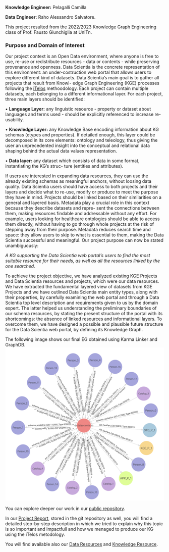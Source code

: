 **Knowledge Engineer:** Pelagalli Camilla

**Data Engineer:** Raho Alessandro Salvatore.

This project resulted from the 2022/2023 Knowledge Graph Engineering class of Prof. Fausto Giunchiglia at UniTn. 

### Purpose and Domain of Interest
Our project context is an Open Data environment, where anyone is free to use, re-use or
redistribute resources - data or contents - while preserving provenance and openness.
Data Scientia is the concrete representation of this environment: an under-costruction
web portal that allows users to explore different kind of datasets.
Data Scientia’s main goal is to gather all projects that result from Knowl-
edge Graph Engineering (KGE) processes following the
[iTelos](https://doi.org/10.48550/arxiv.2105.09418) methoodology. Each project can contain multiple datasets,
each belonging to a different informational layer. For each project, three main layers should be
identified:

• **Language Layer:** any linguistic resource - property or dataset about languages and terms
used - should be explicitly referenced to increase re-usability.

• **Knowledge Layer:** any Knowledge Base encoding information about KG schemas (etypes
and properties). If detailed enough, this layer could be decomposed in its core elements:
ontology and teleology, thus giving the user an unprecedented insight into the conceptual
and relational data shaping behind the actual data values representation.

• **Data layer:** any dataset which consists of data in some format, instantiating the KG’s struc-
ture (entities and attributes).

If users are interested in expanding data resources, they can
use the already existing schemas as meaningful anchors, without loosing data quality.
Data Scientia users should have access to both projects and their layers and decide what to
re-use, modify or produce to meet the purpose they have in mind. Projects should be linked
based on their similarities on a general and layered basis.
Metadata play a crucial role in this context because they describe datasets and repre-
sent the connections between them, making resources findable and addressable without any
effort. For example, users looking for healthcare ontologies should be able to access them
directly, without having to go through whole projects at the risk of stepping away from their
purpose. Metadata reduces search time and space: they allow users to skip to what is essential
to them, making the Data Scientia successful and meaningful.
Our project purpose can now be stated unambiguously:

*A KG supporting the Data Scientia web portal’s users to find the most suitable resource
for their needs, as well as all the resources linked by the one searched.*

To achieve the project objective, we have analyzed existing KGE Projects and Data Scientia resources and projects, which were our data resources. We have extracted the
fundamental layered view of datasets from KGE Projects and we have outlined Data Scientia main entity types, along with their properties, by carefully examining the web portal and through
a Data Scientia top level description and requirements given to us by the domain expert. The
latter helped us understanding the preliminary boundaries of our schema resources, by stating
the present structure of the portal with its shortcomings: the absence of linked resources and
informational layers. To overcome them, we have designed a possible and plausible future
structure for the Data Scientia web portal, by defining its Knowledge Graph.

The following image shows our final EG obtained using Karma Linker and GraphDB.
![alt text](https://github.com/AleRaho/KGE-2022-Metadata-Project/blob/main/Final_EG.png?raw=true)

You can explore deeper our work in our [public repository](https://github.com/AleRaho/KGE-2022-Metadata-Project).

In our [Project Report](https://github.com/AleRaho/KGE-2022-Metadata-Project/tree/main/Documentation), stored in the git repository as well, you will find a detailed step-by-step description in which we tried to explain why this topic is so important and impactfull and how we menaged to produce our KG using the iTelos metodology.

You will find available also our [Data Resources](https://github.com/AleRaho/KGE-2022-Metadata-Project/tree/main/Datasets/Inception/Tables) and [Knowledge Resource](https://github.com/AleRaho/KGE-2022-Metadata-Project/blob/main/Teleologies/Formal%20Modeling/Teleontology.owl).
